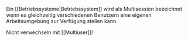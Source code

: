 Ein [[Betriebssysteme|Betriebssystem]] wird als Multisession bezeichnet wenn es gleichzeitig verschiedenen Benutzern eine eigenen Arbeitsumgebung zur Verfügung stellen kann. 

Nicht verwechseln mit [[Multiuser]]!